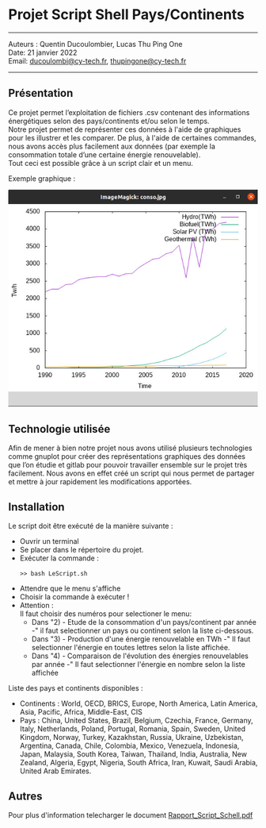 # Projet Script Shell Pays/Continents
---

Auteurs : Quentin Ducoulombier, Lucas Thu Ping One  
Date: 21 janvier 2022  
Email: ducoulombi@cy-tech.fr, thupingone@cy-tech.fr

---
## Présentation

Ce projet permet l’exploitation de fichiers .csv contenant des informations
énergétiques selon des pays/continents et/ou selon le temps.  
Notre projet permet de représenter ces données à l'aide de graphiques pour les illustrer et les comparer. De plus, à l'aide de certaines commandes, nous avons accès plus facilement aux données (par exemple la consommation totale d’une certaine énergie renouvelable).  
Tout ceci est possible grâce à un script clair et un menu.  
  
Exemple graphique :
  
![Graphique comparant les energies](./ressourcesReadme/screenProjetScriptShell.png)

## Technologie utilisée

Afin de mener à bien notre projet nous avons utilisé plusieurs technologies comme gnuplot pour créer des représentations graphiques des données que l’on étudie et gitlab pour pouvoir travailler ensemble sur le projet très facilement. Nous avons en effet créé un script qui nous permet de partager et mettre à jour rapidement les modifications apportées.

## Installation 

Le script doit être exécuté de la manière suivante :

- Ouvrir un terminal
- Se placer dans le répertoire du projet.
- Exécuter la commande :
  ```
  >> bash LeScript.sh 
  ```
- Attendre que le menu s'affiche
- Choisir la commande à exécuter !
- Attention :   
    Il faut choisir des numéros pour selectioner le menu:  
    - Dans "2) - Etude de la consommation d'un pays/continent par année -" il faut selectionner un pays ou continent selon la liste ci-dessous.
    - Dans "3) - Production d'une énergie renouvelable en TWh -" Il faut selectionner l'énergie en toutes lettres selon la liste affichée.
    - Dans "4) - Comparaison de l'évolution des énergies renouvelables par année -" Il faut selectionner l'énergie en nombre selon la liste affichée


Liste des pays et continents disponibles :
- Continents : World, OECD, BRICS, Europe, North America, Latin America, Asia, Pacific, Africa, Middle-East, CIS
- Pays : China,  United States,  Brazil,  Belgium,  Czechia, France, Germany, Italy, Netherlands, Poland, Portugal, Romania, Spain, Sweden, United Kingdom, Norway, Turkey, Kazakhstan, Russia, Ukraine, Uzbekistan, Argentina, Canada, Chile, Colombia, Mexico, Venezuela, Indonesia, Japan, Malaysia, South Korea, Taiwan, Thailand, India, Australia, New Zealand, Algeria, Egypt, Nigeria, South Africa, Iran, Kuwait, Saudi Arabia, United Arab Emirates.

## Autres

Pour plus d'information telecharger le document [Rapport_Script_Schell.pdf](./Rapport_Script_Shell.pdf)
